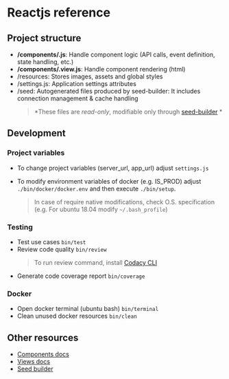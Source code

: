 # Reactjs reference

## Project structure

-   **/components/.js**: Handle component logic (API calls, event definition, state handling, etc.)
-   **/components/.view.js**: Handle component rendering (html)
-   /resources: Stores images, assets and global styles
-   /settings.js: Application settings attributes
-   /seed: Autogenerated files produced by seed-builder: It includes connection management & cache handling
    >   *These files are *read-only*, modifiable only through [seed-builder](./110-seed-builder.md) *
    
## Development

### Project variables

- To change project variables (server_url, app_url) adjust `settings.js`

- To modify environment variables of docker (e.g. IS_PROD) adjust `./bin/docker/docker.env` and then execute `./bin/setup`.
    >   In case of require native modifications, check O.S. specification (e.g. For ubuntu 18.04 modify `~/.bash_profile`)

### Testing

-   Test use cases `bin/test`
-   Review code quality `bin/review`
    >   To run review command, install [Codacy CLI](https://github.com/codacy/codacy-analysis-cli)
-   Generate code coverage report `bin/coverage`
    
### Docker

-   Open docker terminal (ubuntu bash) `bin/terminal`
-   Clean unused docker resources `bin/clean`

## Other resources

-   [Components docs](./020_components.md)
-   [Views docs](./030_views.md)
-   [Seed builder](./110_seed_builder.md)